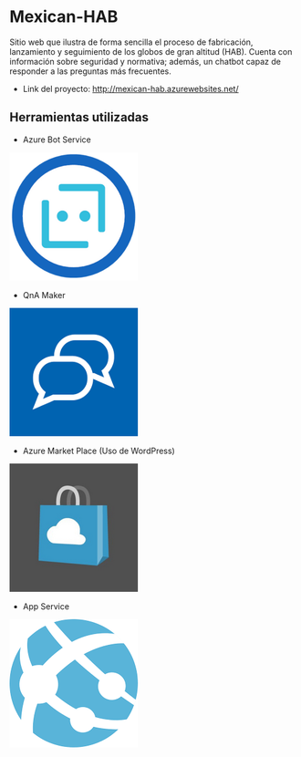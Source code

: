 # Mexican-HAB
Sitio web que ilustra de forma sencilla el proceso de fabricación, lanzamiento y seguimiento de los globos de gran altitud (HAB). Cuenta con información sobre seguridad y normativa; además, un chatbot capaz de responder a las preguntas más frecuentes.
- Link del proyecto: http://mexican-hab.azurewebsites.net/
## Herramientas utilizadas
* Azure Bot Service

![Logo Bot service](/src/images/botservice.png)

* QnA Maker

![Logo Qna Maker](/src/images/qnamaker.png)

* Azure Market Place (Uso de WordPress)

![Logo Market Place](/src/images/marketplace.png)

* App Service

![LogoApp service](/src/images/appservice.png)
